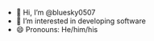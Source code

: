 - 👋 Hi, I’m @bluesky0507
- 👀 I’m interested in developing software
- 😄 Pronouns: He/him/his


<!---
bluesky0507/bluesky0507 is a ✨ special ✨ repository because its `README.md` (this file) appears on your GitHub profile.
You can click the Preview link to take a look at your changes.
--->
